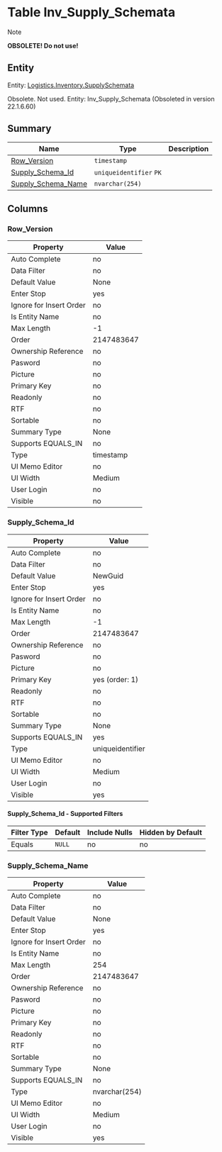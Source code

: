 # Table Inv_Supply_Schemata


> [!NOTE]  
> **OBSOLETE! Do not use!**  


## Entity

Entity: [Logistics.Inventory.SupplySchemata](~/entities/Logistics.Inventory.SupplySchemata.md)

Obsolete. Not used. Entity: Inv_Supply_Schemata (Obsoleted in version 22.1.6.60)

## Summary

| Name | Type | Description |
| - | - | --- |
|[Row_Version](#row_version)|`timestamp` ||
|[Supply_Schema_Id](#supply_schema_id)|`uniqueidentifier` `PK`||
|[Supply_Schema_Name](#supply_schema_name)|`nvarchar(254)` ||

## Columns

### Row_Version

| Property | Value |
| - | - |
|Auto Complete|no|
|Data Filter|no|
|Default Value|None|
|Enter Stop|yes|
|Ignore for Insert Order|no|
|Is Entity Name|no|
|Max Length|-1|
|Order|2147483647|
|Ownership Reference|no|
|Pasword|no|
|Picture|no|
|Primary Key|no|
|Readonly|no|
|RTF|no|
|Sortable|no|
|Summary Type|None|
|Supports EQUALS_IN|no|
|Type|timestamp|
|UI Memo Editor|no|
|UI Width|Medium|
|User Login|no|
|Visible|no|

### Supply_Schema_Id

| Property | Value |
| - | - |
|Auto Complete|no|
|Data Filter|no|
|Default Value|NewGuid|
|Enter Stop|yes|
|Ignore for Insert Order|no|
|Is Entity Name|no|
|Max Length|-1|
|Order|2147483647|
|Ownership Reference|no|
|Pasword|no|
|Picture|no|
|Primary Key|yes (order: 1)|
|Readonly|no|
|RTF|no|
|Sortable|no|
|Summary Type|None|
|Supports EQUALS_IN|yes|
|Type|uniqueidentifier|
|UI Memo Editor|no|
|UI Width|Medium|
|User Login|no|
|Visible|yes|

#### Supply_Schema_Id - Supported Filters

| Filter Type | Default | Include Nulls | Hidden by Default |
| - | - | - | - |
|Equals|`NULL`|no|no|

### Supply_Schema_Name

| Property | Value |
| - | - |
|Auto Complete|no|
|Data Filter|no|
|Default Value|None|
|Enter Stop|yes|
|Ignore for Insert Order|no|
|Is Entity Name|no|
|Max Length|254|
|Order|2147483647|
|Ownership Reference|no|
|Pasword|no|
|Picture|no|
|Primary Key|no|
|Readonly|no|
|RTF|no|
|Sortable|no|
|Summary Type|None|
|Supports EQUALS_IN|no|
|Type|nvarchar(254)|
|UI Memo Editor|no|
|UI Width|Medium|
|User Login|no|
|Visible|yes|


